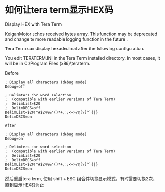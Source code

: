 # 如何让tera term显示HEX码

Display HEX with Tera Term

KeiganMotor echos received bytes array.
This function may be deprecated and change to more readable logging function in the future .

Tera Term can display hexadecimal after the following configuration. 

You edit TERATERM.INI in the Tera Term installed directory. In most cases, it will be in C:\Program Files (x86)\teraterm.

Before
```
; Display all characters (debug mode)
Debug=off

; Delimters for word selection
;  (compatible with earlier versions of Tera Term)
;  DelimList=$20
;  DelimDBCS=off
DelimList=$20!"#$24%&'()*+,:;<=>?@[\]^`{|}
DelimDBCS=on

After

; Display all characters (debug mode)
Debug=on

; Delimters for word selection
;  (compatible with earlier versions of Tera Term)
;  DelimList=$20
;  DelimDBCS=off
DelimList=$20!"#$24%&'()*+,:;<=>?@[\]^`{|}
DelimDBCS=on

```
然后重启tera term, 使用 shift + ESC 组合件切换显示模式，有时需要切换2次，直到显示HEX码为止



